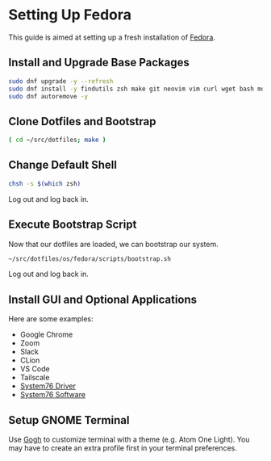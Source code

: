 # Setting Up Fedora

This guide is aimed at setting up a fresh installation of [Fedora](https://getfedora.org/).

## Install and Upgrade Base Packages

```bash
sudo dnf upgrade -y --refresh
sudo dnf install -y findutils zsh make git neovim vim curl wget bash mold
sudo dnf autoremove -y
```

## Clone Dotfiles and Bootstrap

```bash
( cd ~/src/dotfiles; make )
```

## Change Default Shell

```bash
chsh -s $(which zsh)
```

Log out and log back in.

## Execute Bootstrap Script

Now that our dotfiles are loaded, we can bootstrap our system.

```bash
~/src/dotfiles/os/fedora/scripts/bootstrap.sh
```

Log out and log back in.

## Install GUI and Optional Applications

Here are some examples:

- Google Chrome
- Zoom
- Slack
- CLion
- VS Code
- Tailscale
- [System76 Driver](https://support.system76.com/articles/system76-driver/)
- [System76 Software](https://support.system76.com/articles/system76-software/)

## Setup GNOME Terminal

Use [Gogh](https://mayccoll.github.io/Gogh/) to customize terminal with a theme (e.g. Atom One Light).
You may have to create an extra profile first in your terminal preferences.
